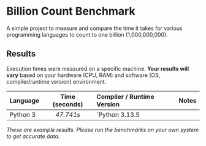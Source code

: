 # Billion Count Benchmark

A simple project to measure and compare the time it takes for various programming languages to count to one billion (1,000,000,000).

## Results

Execution times were measured on a specific machine. **Your results will vary** based on your hardware (CPU, RAM) and software (OS, compiler/runtime version) environment.

| Language          | Time (seconds) | Compiler / Runtime Version | Notes                       |
| :---------------- | :------------: | :------------------------- | :-------------------------- |
| Python 3          |     *47.741s* | `Python 3.13.5 | |

*These are example results. Please run the benchmarks on your own system to get accurate data.*
